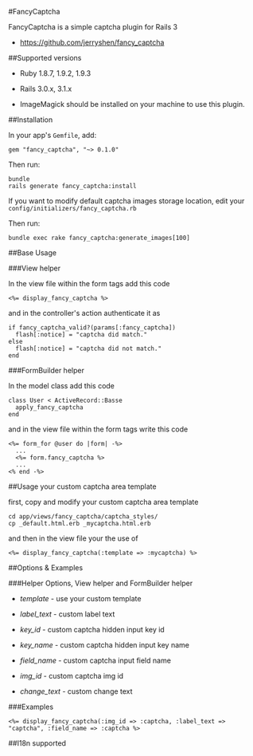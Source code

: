 #FancyCaptcha

FancyCaptcha is a simple captcha plugin for Rails 3

* https://github.com/jerryshen/fancy_captcha

##Supported versions

* Ruby 1.8.7, 1.9.2, 1.9.3

* Rails 3.0.x, 3.1.x

* ImageMagick should be installed on your machine to use this plugin.


##Installation

In your app's `Gemfile`, add:

    gem "fancy_captcha", "~> 0.1.0"

Then run:

    bundle
    rails generate fancy_captcha:install

If you want to modify default captcha images storage location, edit your `config/initializers/fancy_captcha.rb`

Then run:

    bundle exec rake fancy_captcha:generate_images[100]


##Base Usage

###View helper

In the view file within the form tags add this code

    <%= display_fancy_captcha %>

and in the controller's action authenticate it as

    if fancy_captcha_valid?(params[:fancy_captcha])
      flash[:notice] = "captcha did match."
    else
      flash[:notice] = "captcha did not match."
    end

###FormBuilder helper

In the model class add this code

    class User < ActiveRecord::Basse
      apply_fancy_captcha
    end

and in the view file within the form tags write this code

    <%= form_for @user do |form| -%>
      ...
      <%= form.fancy_captcha %>
      ...
    <% end -%>


##Usage your custom captcha area template

first, copy and modify your custom captcha area template

    cd app/views/fancy_captcha/captcha_styles/
    cp _default.html.erb _mycaptcha.html.erb

and then in the view file your the use of

    <%= display_fancy_captcha(:template => :mycaptcha) %>


##Options & Examples

###Helper Options, View helper and FormBuilder helper

* *template* - use your custom template

* *label_text* - custom label text

* *key_id* - custom captcha hidden input key id

* *key_name* - custom captcha hidden input key name

* *field_name* - custom captcha input field name

* *img_id* - custom captcha img id

* *change_text* - custom change text

###Examples

    <%= display_fancy_captcha(:img_id => :captcha, :label_text => "captcha", :field_name => :captcha %>


##I18n supported
